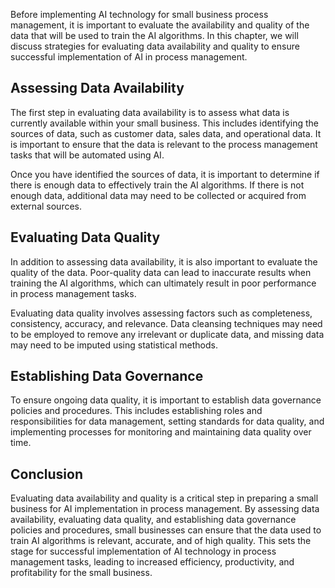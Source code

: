 

Before implementing AI technology for small business process management, it is important to evaluate the availability and quality of the data that will be used to train the AI algorithms. In this chapter, we will discuss strategies for evaluating data availability and quality to ensure successful implementation of AI in process management.

Assessing Data Availability
---------------------------

The first step in evaluating data availability is to assess what data is currently available within your small business. This includes identifying the sources of data, such as customer data, sales data, and operational data. It is important to ensure that the data is relevant to the process management tasks that will be automated using AI.

Once you have identified the sources of data, it is important to determine if there is enough data to effectively train the AI algorithms. If there is not enough data, additional data may need to be collected or acquired from external sources.

Evaluating Data Quality
-----------------------

In addition to assessing data availability, it is also important to evaluate the quality of the data. Poor-quality data can lead to inaccurate results when training the AI algorithms, which can ultimately result in poor performance in process management tasks.

Evaluating data quality involves assessing factors such as completeness, consistency, accuracy, and relevance. Data cleansing techniques may need to be employed to remove any irrelevant or duplicate data, and missing data may need to be imputed using statistical methods.

Establishing Data Governance
----------------------------

To ensure ongoing data quality, it is important to establish data governance policies and procedures. This includes establishing roles and responsibilities for data management, setting standards for data quality, and implementing processes for monitoring and maintaining data quality over time.

Conclusion
----------

Evaluating data availability and quality is a critical step in preparing a small business for AI implementation in process management. By assessing data availability, evaluating data quality, and establishing data governance policies and procedures, small businesses can ensure that the data used to train AI algorithms is relevant, accurate, and of high quality. This sets the stage for successful implementation of AI technology in process management tasks, leading to increased efficiency, productivity, and profitability for the small business.
